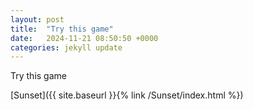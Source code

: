 ```yaml
---
layout: post
title:  "Try this game"
date:   2024-11-21 08:50:50 +0000
categories: jekyll update
---
```


Try this game

[Sunset]({{ site.baseurl }}{% link /Sunset/index.html %})


